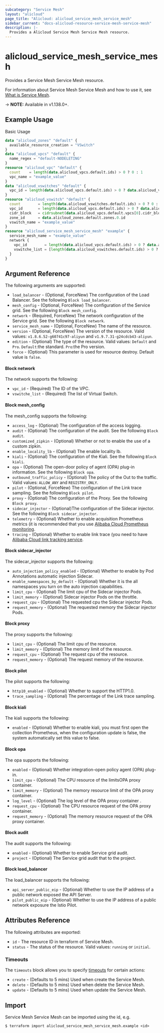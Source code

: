 ```yaml
---
subcategory: "Service Mesh"
layout: "alicloud"
page_title: "Alicloud: alicloud_service_mesh_service_mesh"
sidebar_current: "docs-alicloud-resource-service-mesh-service-mesh"
description: |-
  Provides a Alicloud Service Mesh Service Mesh resource.
---
```


# alicloud\_service\_mesh\_service\_mesh

Provides a Service Mesh Service Mesh resource.

For information about Service Mesh Service Mesh and how to use it, see [What is Service Mesh](https://help.aliyun.com/document_detail/171559.html).

-> **NOTE:** Available in v1.138.0+.

## Example Usage

Basic Usage

```terraform
data "alicloud_zones" "default" {
  available_resource_creation = "VSwitch"
}
data "alicloud_vpcs" "default" {
  name_regex = "default-NODELETING"
}
resource "alicloud_vpc" "default" {
  count    = length(data.alicloud_vpcs.default.ids) > 0 ? 0 : 1
  vpc_name = "example_value"
}
data "alicloud_vswitches" "default" {
  vpc_id = length(data.alicloud_vpcs.default.ids) > 0 ? data.alicloud_vpcs.default.ids[0] : alicloud_vpc.default[0].id
}
resource "alicloud_vswitch" "default" {
  count        = length(data.alicloud_vswitches.default.ids) > 0 ? 0 : 1
  vpc_id       = length(data.alicloud_vpcs.default.ids) > 0 ? data.alicloud_vpcs.default.ids[0] : alicloud_vpc.default[0].id
  cidr_block   = cidrsubnet(data.alicloud_vpcs.default.vpcs[0].cidr_block, 8, 2)
  zone_id      = data.alicloud_zones.default.zones.0.id
  vswitch_name = "example_value"
}
resource "alicloud_service_mesh_service_mesh" "example" {
  service_mesh_name = "example_value"
  network {
    vpc_id        = length(data.alicloud_vpcs.default.ids) > 0 ? data.alicloud_vpcs.default.ids[0] : alicloud_vpc.default[0].id
    vswitche_list = [length(data.alicloud_vswitches.default.ids) > 0 ? data.alicloud_vswitches.default.ids[0] : alicloud_vswitch.default[0].id]
  }
}

```

## Argument Reference

The following arguments are supported:

* `load_balancer` - (Optional, ForceNew) The configuration of the Load Balancer. See the following `Block load_balancer`.
* `mesh_config` - (Optional, ForceNew) The configuration of the Service grid. See the following `Block mesh_config`.
* `network` - (Required, ForceNew) The network configuration of the Service grid. See the following `Block network`.
* `service_mesh_name` - (Optional, ForceNew) The name of the resource.
* `version` - (Optional, ForceNew) The version of the resource. Valid values: `v1.8.6.52-g60741c97-aliyun` and `v1.9.7.31-g24cdcb43-aliyun`.
* `edition` - (Optional) The type  of the resource. Valid values: `Default` and `Pro`. `Default`:the standard. `Pro`:the Pro version.
* `force` - (Optional) This parameter is used for resource destroy. Default value is `false`.

#### Block network

The network supports the following: 

* `vpc_id` - (Required) The ID of the VPC.
* `vswitche_list` - (Required) The list of Virtual Switch.

#### Block mesh_config

The mesh_config supports the following: 

* `access_log` - (Optional) The configuration of the access logging.
* `audit` - (Optional) The configuration of the audit. See the following `Block audit`.
* `customized_zipkin` - (Optional) Whether or not to enable the use of a custom zipkin.
* `enable_locality_lb` - (Optional) The enable locality lb.
* `kiali` - (Optional) The configuration of the Kiali. See the following `Block kiali`.
* `opa` - (Optional) The open-door policy of agent (OPA) plug-in information. See the following `Block opa`.
* `outbound_traffic_policy` - (Optional) The policy of the Out to the traffic. Valid values: `ALLOW_ANY` and `REGISTRY_ONLY`.
* `pilot` - (Optional, ForceNew) The configuration of the Link trace sampling. See the following `Block pilot`.
* `proxy` - (Optional) The configuration of the Proxy. See the following `Block proxy`.
* `sidecar_injector` - (Optional)The configuration of the Sidecar injector. See the following `Block sidecar_injector`.
* `telemetry` - (Optional) Whether to enable acquisition Prometheus metrics (it is recommended that you use [Alibaba Cloud Prometheus monitoring](https://arms.console.aliyun.com/).
* `tracing` - (Optional) Whether to enable link trace (you need to have [Alibaba Cloud link tracking service](https://tracing-analysis.console.aliyun.com/).

#### Block sidecar_injector

The sidecar_injector supports the following: 

* `auto_injection_policy_enabled` - (Optional) Whether to enable by Pod Annotations automatic injection Sidecar.
* `enable_namespaces_by_default` - (Optional) Whether it is the all namespaces you turn on the auto injection capabilities.
* `limit_cpu` - (Optional) The limit cpu of the Sidecar injector Pods.
* `limit_memory` - (Optional) Sidecar injector Pods on the throttle.
* `request_cpu` - (Optional) The requested cpu the Sidecar injector Pods.
* `request_memory` - (Optional) The requested memory the Sidecar injector Pods.

#### Block proxy

The proxy supports the following: 

* `limit_cpu` - (Optional) The limit cpu of the resource.
* `limit_memory` - (Optional) The memory limit of the resource.
* `request_cpu` - (Optional) The request cpu of the resource.
* `request_memory` - (Optional) The request memory of the resource.

#### Block pilot

The pilot supports the following: 

* `http10_enabled` - (Optional) Whether to support the HTTP1.0.
* `trace_sampling` - (Optional) The  percentage of the Link trace sampling.

#### Block kiali

The kiali supports the following: 

* `enabled` - (Optional) Whether to enable kiali, you must first open the collection Prometheus, when the configuration update is false, the system automatically set this value to false.

#### Block opa

The opa supports the following:

* `enabled` - (Optional) Whether integration-open policy agent (OPA) plug-in.
* `limit_cpu` - (Optional) The CPU resource  of the limitsOPA proxy container.
* `limit_memory` - (Optional) The memory resource limit of the OPA proxy container.
* `log_level` - (Optional) The log level of the OPA proxy container .
* `request_cpu` - (Optional) The CPU resource request of the OPA proxy container.
* `request_memory` - (Optional) The memory resource request of the OPA proxy container.

#### Block audit

The audit supports the following: 

* `enabled` - (Optional) Whether to enable Service grid audit.
* `project` - (Optional) The Service grid audit that to the project.

#### Block load_balancer

The load_balancer supports the following: 

* `api_server_public_eip` - (Optional)  Whether to use the IP address of a public network exposed the API Server.
* `pilot_public_eip` - (Optional) Whether to use the IP address of a public network exposure the Istio Pilot.

## Attributes Reference

The following attributes are exported:

* `id` - The resource ID in terraform of Service Mesh.
* `status` - The status of the resource. Valid values: `running` or `initial`.

### Timeouts

The `timeouts` block allows you to specify [timeouts](https://www.terraform.io/docs/configuration-0-11/resources.html#timeouts) for certain actions:

* `create` - (Defaults to 5 mins) Used when create the Service Mesh.
* `delete` - (Defaults to 5 mins) Used when delete the Service Mesh.
* `update` - (Defaults to 5 mins) Used when update the Service Mesh.

## Import

Service Mesh Service Mesh can be imported using the id, e.g.

```
$ terraform import alicloud_service_mesh_service_mesh.example <id>
```
